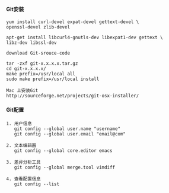 #### Git安装
>>>
    yum install curl-devel expat-devel gettext-devel \
    openssl-devel zlib-devel

    apt-get install libcurl4-gnutls-dev libexpat1-dev gettext \
    libz-dev libssl-dev

    download Git-srouce-code

    tar -zxf git-x.x.x.x.tar.gz
    cd git-x.x.x.x/
    make prefix=/usr/local all
    sudo make prefix=/usr/local install

    Mac 上安装Git
    http://sourceforge.net/projects/git-osx-installer/

#### Git配置
>>>
    1. 用户信息
       git config --global user.name "username"
       git config --global user.email "email@com"

    2. 文本编辑器
       git config --global core.editor emacs

    3. 差异分析工具
       git config --global merge.tool vimdiff

    4. 查看配置信息
       git config --list
       
